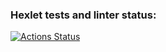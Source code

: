### Hexlet tests and linter status:
[![Actions Status](https://github.com/ArtyomVolkov1/devops-for-developers-project-74/actions/workflows/hexlet-check.yml/badge.svg)](https://github.com/ArtyomVolkov1/devops-for-developers-project-74/actions)